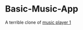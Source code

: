 # Basic-Music-App
A terrible clone of [music player 1](https://github.com/himalayasingh/music-player-1)
